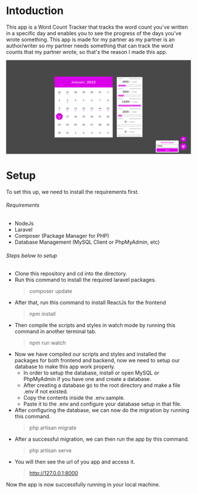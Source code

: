 # Intoduction

This app is a Word Count Tracker that tracks the word count you've written in a specific day and enables you to see the progress of the days you've wrote something. This app is made for my partner as my partner is an author/writer so my partner needs something that can track the word counts that my partner wrote, so that's the reason I made this app.

![Word Count Tracker](word-count-tracker.png)

# Setup

To set this up, we need to install the requirements first.

###### Requirements
- NodeJs
- Laravel
- Composer (Package Manager for PHP)
- Database Management (MySQL Client or PhpMyAdmin, etc)

###### Steps below to setup
- Clone this repository and cd into the directory.
- Run this command to install the required laravel packages.
  > composer update
- After that, run this command to install ReactJs for the frontend
  > npm install
- Then compile the scripts and styles in watch mode by running this command in another terminal tab.
  > npm run watch
- Now we have compiled our scripts and styles and installed the packages for both frontend and backend, now we need to setup our database to make this app work properly.
  - In order to setup the database, install or open MySQL or PhpMyAdmin if you have one and create a database.
  - After creating a database go to the root directory and make a file .env if not existed.
  - Copy the contents inside the .env.sample.
  - Paste it to the .env and configure your database setup in that file.
- After configuring the database, we can now do the migration by running this command.
  > php artisan migrate
- After a successful migration, we can then run the app by this command.
  > php artisan serve
- You will then see the url of you app and access it.
  > http://127.0.0.1:8000

Now the app is now successfully running in your local machine.